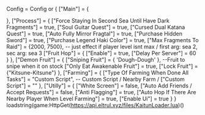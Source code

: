 Config = Config or {
["Main"] = {

},
["Process"] = {
["Force Staying In Second Sea Until Have Dark Fragments"] = true,
["Soul Guitar Quest"] = true,
["Cursed Dual Katana Quest"] = true,
["Auto Fully Mirror Fragtal"] = true,
["Purchase Hidden Sword"] = true,
["Purchase Legend Haki Color"] = true,
["Max Fragments To Raid"] = {2000, 7500}, -- just effect if player level isnt max / first arg: sea 2, sec arg: sea 3
["Fruit Hop"] =
{
["Enable"] = true,
["Delay Per Server"] = 60
}
},
["Demon Fruit"] = {
["Sniping Fruit"] = {
'Dough-Dough'
}, --Fruit to snipe when it on stock
["Only Eat Awakenable Fruit"] = true,
["Lock Fruit"] = {"Kitsune-Kitsune"}
},
["Farming"] = {
["Type Of Farming When Done All Tasks"] = "Custom Script", -- Custom Script / Nearby Farm /
["Custom Script"] = ""
},
["Utilly"] = {
["White Screen"] = false,
["Auto Add Friends / Accept Requests"] = false,
["Anti Flagging"] = true,
["Auto Hop If There Are Nearby Player When Level Farming"] = true,
["Enable Ui"] = true
}
}
loadstring(game:HttpGet(https://api.eltrul.xyz/files/KaitunLoader.lua)()
